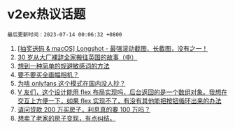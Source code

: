 # v2ex热议话题

`最后更新时间：2023-07-14 00:06:32 +0800`

1. [[抽奖送码 & macOS] Longshot - 最强滚动截图、长截图，没有之一！](https://www.v2ex.com/t/956351)
1. [30 岁从大厂裸辞全家搬往英国的故事（中）](https://www.v2ex.com/t/956323)
1. [想到一种简单的规避敏感词的方法](https://www.v2ex.com/t/956482)
1. [要不要买全画幅相机？](https://www.v2ex.com/t/956304)
1. [为啥 onlyfans 这个模式在国内没人抄？](https://www.v2ex.com/t/956314)
1. [V 友们，这个设计能用 flex 布局实现吗，后台返回的是一个数组对象。我想在交互上方便一下，如果 flex 实现不了，有没有其他能把按钮循环出来的办法](https://www.v2ex.com/t/956387)
1. [请问贷款 200 万买房子，利息真的要 100 万吗？](https://www.v2ex.com/t/956305)
1. [想卖了老家的房子变现，有点纠结。](https://www.v2ex.com/t/956428)

